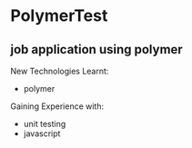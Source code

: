 # PolymerTest
job application using polymer
--------------------------------

New Technologies Learnt:  
 - polymer
 
Gaining Experience with:  
 - unit testing
 - javascript

